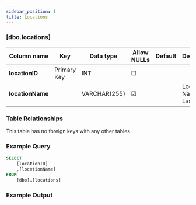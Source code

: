 ```yaml
---
sidebar_position: 1
title: Locations
---
```


### [dbo.locations]
| Column name | Key | Data type | Allow NULLs | Default | Description |
| ------- | ------- | ------- | ------- | ------- | ------- |
| **locationID** |  Primary Key | INT | ☐ |  |  | 
| **locationName** |  | VARCHAR(255) | ☑ |  | Location Name E.G. Las Vegas | 

### Table Relationships

This table has no foreign keys with any other tables

### Example Query

```sql
SELECT 
	[locationID]
    ,[locationName]
FROM
	[dbo].[locations]
```

### Example Output